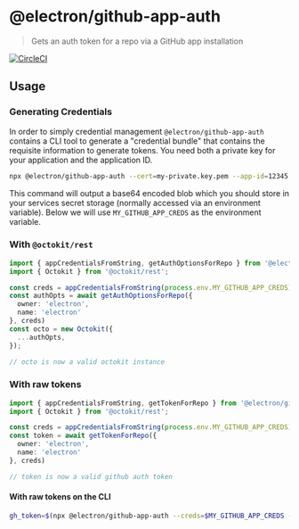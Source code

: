 # @electron/github-app-auth

> Gets an auth token for a repo via a GitHub app installation

[![CircleCI](https://circleci.com/gh/electron/github-app-auth.svg?style=svg)](https://circleci.com/gh/electron/github-app-auth)

## Usage

### Generating Credentials

In order to simply credential management `@electron/github-app-auth` contains
a CLI tool to generate a "credential bundle" that contains the requisite
information to generate tokens.  You need both a private key for your
application and the application ID.

```bash
npx @electron/github-app-auth --cert=my-private.key.pem --app-id=12345
```

This command will output a base64 encoded blob which you should store in your
services secret storage (normally accessed via an environment variable).  Below
we will use `MY_GITHUB_APP_CREDS` as the environment variable.

### With `@octokit/rest`

```typescript
import { appCredentialsFromString, getAuthOptionsForRepo } from '@electron/github-app-auth';
import { Octokit } from '@octokit/rest';

const creds = appCredentialsFromString(process.env.MY_GITHUB_APP_CREDS);
const authOpts = await getAuthOptionsForRepo({
  owner: 'electron',
  name: 'electron'
}, creds)
const octo = new Octokit({
  ...authOpts,
});

// octo is now a valid octokit instance
```

### With raw tokens

```typescript
import { appCredentialsFromString, getTokenForRepo } from '@electron/github-app-auth';
import { Octokit } from '@octokit/rest';

const creds = appCredentialsFromString(process.env.MY_GITHUB_APP_CREDS);
const token = await getTokenForRepo({
  owner: 'electron',
  name: 'electron'
}, creds)

// token is now a valid github auth token
```

#### With raw tokens on the CLI

```bash
gh_token=$(npx @electron/github-app-auth --creds=$MY_GITHUB_APP_CREDS --owner=electron --repo=electron)
```
